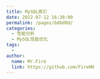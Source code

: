 ```yaml
---
title: MySQL索引
date: 2022-07-12 16:38:00
permalink: /pages/bdbd0d/
categories:
  - 性能分析
  - MySQL性能优化
tags:
  - 
author: 
  name: Mr.Fire
  link: https://github.com/FireHH
---
```

